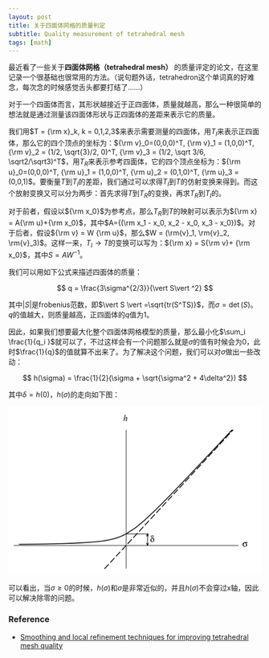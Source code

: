 ```yaml
---
layout: post
title: 关于四面体网格的质量判定
subtitle: Quality measurement of tetrahedral mesh
tags: [math]
---
```


<head>
    <script src="https://cdn.mathjax.org/mathjax/latest/MathJax.js?config=TeX-AMS-MML_HTMLorMML" type="text/javascript"></script>
    <script type="text/x-mathjax-config">
        MathJax.Hub.Config({
            tex2jax: {
            skipTags: ['script', 'noscript', 'style', 'textarea', 'pre'],
            inlineMath: [['$','$']]
            }
        });
    </script>
</head>



最近看了一些关于**四面体网格（tetrahedral mesh）** 的质量评定的论文，在这里记录一个很基础也很常用的方法。（说句题外话，tetrahedron这个单词真的好难念，每次念的时候感觉舌头都要打结了……）

对于一个四面体而言，其形状越接近于正四面体，质量就越高，那么一种很简单的想法就是通过测量该四面体形状与正四面体的差距来表示它的质量。

我们用$T = {\rm x}_k, k = 0,1,2,3$来表示需要测量的四面体，用$T_I$来表示正四面体，那么它的四个顶点的坐标为：${\rm v}_0=(0,0,0)^T, {\rm v}_1 = (1,0,0)^T, {\rm v}_2 = (1/2, \sqrt{3}/2, 0)^T, {\rm v}_3 = (1/2, \sqrt 3/6, \sqrt2/\sqrt3)^T$，用$T_R$来表示参考四面体，它的四个顶点坐标为：${\rm u}_0=(0,0,0)^T, {\rm u}_1 = (1,0,0)^T, {\rm u}_2 = (0,1,0)^T, {\rm u}_3 = (0,0,1)$。要衡量$T$到$T_I$的差距，我们通过可以求得$T_I$到$T$的仿射变换来得到。而这个放射变换又可以分为两步：首先求得$T$到$T_R$的变换，再求$T_R$到$T_I$的。

对于前者，假设以${\rm x_0}$为参考点，那么$T_R$到$T$的映射可以表示为${\rm x} = A{\rm u}+{\rm x_0}$，其中$A={(\rm x_1 - x_0, x_2 - x_0, x_3 - x_0})$。对于后者，假设${\rm v} = W {\rm u}$，那么$W = (\rm{v}_1, \rm{v}_2, \rm{v}_3)$。这样一来，$T_I \rightarrow T$的变换可以写为：${\rm x} = S{\rm v}+ {\rm x_0}$，其中$S = AW^{-1}$。

我们可以用如下公式来描述四面体的质量：

$$
q = \frac{3\sigma^{2/3}}{\vert S\vert ^2}
$$

其中$\vert S \vert$是frobenius范数，即$\vert S \vert =\sqrt{tr(S^TS)}$，而$\sigma = \det(S)$。$q$的值越大，则质量越高，正四面体的$q$值为1。

因此，如果我们想要最大化整个四面体网格模型的质量，那么最小化$\sum_i \frac{1}{q_i }$就可以了，不过这样会有一个问题那么就是$\sigma$的值有时候会为0，此时$\frac{1}{q}$的值就算不出来了。为了解决这个问题，我们可以对$\sigma$做出一些改动：


$$
h(\sigma) = \frac{1}{2}(\sigma + \sqrt{\sigma^2 + 4\delta^2})
$$

其中$\delta = h(0)$，$h(\sigma)$的走向如下图：


<div align=center>
    <img src="../assets/2022-11-15/hsigma.png"/>
</div>

可以看出，当$\sigma \geq 0$的时候，$h(\sigma)$和$\sigma$是非常近似的，并且$h(\sigma)$不会穿过x轴，因此可以解决除零的问题。



### Reference

- [Smoothing and local refinement techniques for improving tetrahedral mesh quality](https://www.sciencedirect.com/science/article/abs/pii/S0045794905002385)
